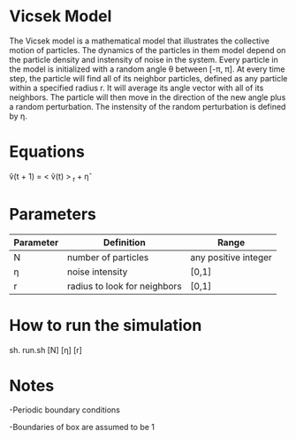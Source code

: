 # Vicsek Model


The Vicsek model is a mathematical model that illustrates the collective motion of particles. The dynamics of the particles in them model depend on the particle density and instensity of noise in the system. Every particle in the model is initialized with a random angle &theta; between [-&pi;, &pi;]. At every time step, the particle will find all of its neighbor particles, defined as any particle within a specified radius r. It will average its angle vector with all of its neighbors. The particle will then move in the direction of the new angle plus a random perturbation. The instensity of the random perturbation is defined by &eta;.


<!-- ![r1](https://github.com/alsignoriello/vicsek_model/blob/master/images/r1.png) ![r2](https://github.com/alsignoriello/vicsek_model/blob/master/images/r2.png)

 -->

# Equations

v&#770;(t + 1) = < v&#770;(t) ><sub> r </sub>  + &eta;&#770;



<!-- 
![equation](https://github.com/alsignoriello/vicsek_model/blob/master/images/equation.png)
![angle](https://github.com/alsignoriello/vicsek_model/blob/master/images/angle_vector.png)
 -->

<!-- 
<img src="https://github.com/alsignoriello/vicsek_model/blob/master/images/equation.png" width="800" height="100" />

<img src="https://github.com/alsignoriello/vicsek_model/blob/master/images/angle_vector.png" width="500" height="100" /> -->


# Parameters


| Parameter | Definition | Range |
|-----------|------------|-------|
| N  | number of particles | any positive integer |
| &eta; | noise intensity | [0,1] |
| r | radius to look for neighbors | [0,1] |


# How to run the simulation

sh. run.sh [N] [&eta;] [r]


# Notes

-Periodic boundary conditions 

-Boundaries of box are assumed to be 1




